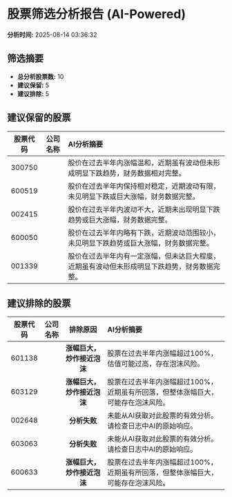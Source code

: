 # 股票筛选分析报告 (AI-Powered)

**分析时间:** 2025-08-14 03:36:32

## 筛选摘要

- **总分析股票数:** 10
- **建议保留:** 5
- **建议排除:** 5

## 建议保留的股票

| 股票代码 | 公司名称 | AI分析摘要 |
|:---:|:---:|:---|
| 300750 |  | 股价在过去半年内涨幅温和，近期虽有波动但未形成明显下跌趋势，财务数据相对完整。 |
| 600519 |  | 股价在过去半年内保持相对稳定，近期波动有限，未见明显下跌或巨大涨幅，财务数据完整。 |
| 002415 |  | 股价在过去半年内波动不大，近期未出现明显下跌趋势或巨大涨幅，财务数据完整。 |
| 600050 |  | 股价在过去半年内略有下跌，近期波动范围较小，未见明显下跌趋势或巨大涨幅，财务数据完整。 |
| 001339 |  | 股价在过去半年内有一定涨幅，但未达巨大程度，近期虽有波动但未形成明显下跌趋势，财务数据完整。 |

## 建议排除的股票

| 股票代码 | 公司名称 | 排除原因 | AI分析摘要 |
|:---:|:---:|:---:|:---|
| 601138 |  | **涨幅巨大，炒作接近泡沫** | 股票在过去半年内涨幅超过100%，估值可能过高，存在泡沫风险。 |
| 603129 |  | **涨幅巨大，炒作接近泡沫** | 股票在过去半年内涨幅超过100%，近期虽有所回落，但整体涨幅巨大，可能存在泡沫风险。 |
| 002648 |  | **分析失败** | 未能从AI获取对此股票的有效分析。请检查日志中AI的原始响应。 |
| 603063 |  | **分析失败** | 未能从AI获取对此股票的有效分析。请检查日志中AI的原始响应。 |
| 600633 |  | **涨幅巨大，炒作接近泡沫** | 股票在过去半年内涨幅超过100%，近期虽有所回落，但整体涨幅巨大，可能存在泡沫风险。 |
